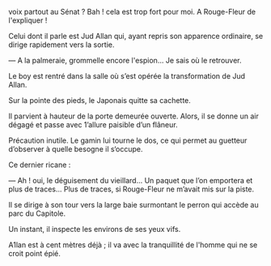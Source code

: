 voix partout au Sénat ? Bah ! cela est trop fort pour moi. A Rouge-Fleur de l'expliquer !

Celui dont il parle est Jud Allan qui, ayant repris son apparence ordinaire, se dirige rapidement vers la sortie.

— A la palmeraie, grommelle encore l'espion... Je sais où le retrouver.

Le boy est rentré dans la salle où s’est opérée la transformation de Jud Allan.

Sur la pointe des pieds, le Japonais quitte sa cachette.

Il parvient à hauteur de la porte demeurée ouverte. Alors, il se donne un air dégagé et passe avec 1’allure paisible d’un flâneur.

Précaution inutile. Le gamin lui tourne le dos, ce qui permet au guetteur d’observer à quelle besogne il s‘occupe.

Ce dernier ricane :

— Ah ! oui, le déguisement du vieillard... Un paquet que l’on emportera et plus de traces... Plus de traces, si Rouge-Fleur ne m’avait mis sur la piste.

Il se dirige à son tour vers la large baie surmontant le perron qui accède au parc du Capitole.

Un instant, il inspecte les environs de ses yeux vifs.

A1lan est à cent mètres déjà ; il va avec la tranquillité de l'homme qui ne se croit point épié.
